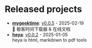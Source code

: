 # Released projects



<!-- recent_releases starts -->
* **[mygeektime](https://github.com/zkep/mygeektime)**: [v0.0.5](https://github.com/zkep/mygeektime/releases/tag/v0.0.5) - 2025-02-19
<br>👏 极客时间下载器 & 在线文档
* **[heya](https://github.com/zkep/heya)**: [v0.0.2](https://github.com/zkep/heya/releases/tag/v0.0.2) - 2025-01-05
<br>heya is html, markdown to pdf tools
<!-- recent_releases ends -->